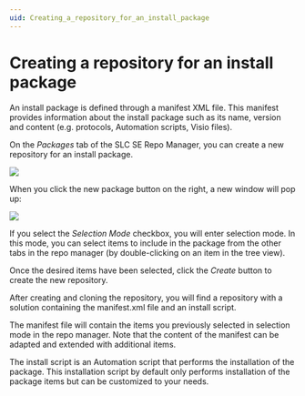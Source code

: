 ```yaml
---
uid: Creating_a_repository_for_an_install_package
---
```


# Creating a repository for an install package

An install package is defined through a manifest XML file. This manifest provides information about the install package such as its name, version and content (e.g. protocols, Automation scripts, Visio files).

On the *Packages* tab of the SLC SE Repo Manager, you can create a new repository for an install package.

![](~/develop/images/TOOProtocolDevelopmentWithCICD00071.jpg)

When you click the new package button on the right, a new window will pop up:

![](~/develop/images/InstallPackage2.png)

If you select the *Selection Mode* checkbox, you will enter selection mode. In this mode, you can select items to include in the package from the other tabs in the repo manager (by double-clicking on an item in the tree view).

Once the desired items have been selected, click the *Create* button to create the new repository.

After creating and cloning the repository, you will find a repository with a solution containing the manifest.xml file and an install script.

The manifest file will contain the items you previously selected in selection mode in the repo manager. Note that the content of the manifest can be adapted and extended with additional items.

The install script is an Automation script that performs the installation of the package. This installation script by default only performs installation of the package items but can be customized to your needs.
